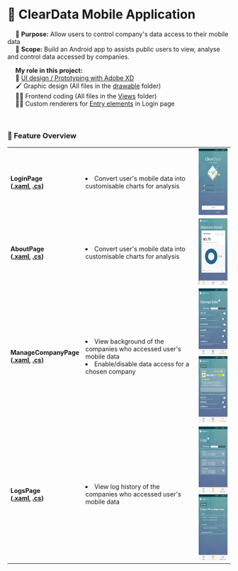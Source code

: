 # 📱 ClearData Mobile Application

&emsp; 🎯 **Purpose:** Allow users to control company's data access to their mobile data <br>
&emsp; 📐 **Scope:**   Build an Android app to assists public users to view, analyse and control data accessed by companies. 
<br>

&emsp; **My role in this project:** <br>
&emsp; 🎨 [UI design / Prototyping with Adobe XD](https://xd.adobe.com/view/85b2e459-6308-46c3-948b-b25e30cfd2de-d0e1/) <br>
&emsp; 🖌 Graphic design (All files in the [drawable](https://github.com/NicoleTYF/ClearData-mobile/tree/master/ClearData/ClearData.Android/Resources/drawable) folder)<br>
&emsp; 👩‍💻  Frontend coding (All files in the [Views](https://github.com/NicoleTYF/ClearData-mobile/tree/master/ClearData/ClearData/Views) folder)<br>
&emsp; 👩‍💻 Custom renderers for [Entry elements](https://github.com/NicoleTYF/ClearData-mobile/blob/master/ClearData/ClearData.Android/LoginEntryRenderer.cs) in Login page 

<br>

### 🔨 Feature Overview
<table>
<tr>
  <td> 
    <b>LoginPage<br>(<a href="https://github.com/NicoleTYF/ClearData-mobile/blob/master/ClearData/ClearData/Views/LoginPage.xaml">.xaml</a>, <a href="https://github.com/NicoleTYF/ClearData-mobile/blob/master/ClearData/ClearData/Views/LoginPage.xaml.cs">.cs</a>)</b>  
  </td>
  <td height="80"><li>Convert user's mobile data into customisable charts for analysis </li></td>
  <td><img src="https://github.com/NicoleTYF/ClearData-mobile/blob/master/Screenshot_20201017-191752.jpg" height="150"/></td>
</tr>
<tr>
  <td> 
    <b>AboutPage<br>(<a href="https://github.com/NicoleTYF/ClearData-mobile/blob/master/ClearData/ClearData/Views/AboutPage.xaml">.xaml</a>, <a href="https://github.com/NicoleTYF/ClearData-mobile/blob/master/ClearData/ClearData/Views/AboutPage.xaml.cs">.cs</a>)</b>  
  </td>
  <td height="80"><li>Convert user's mobile data into customisable charts for analysis </li></td>
  <td><img src="https://github.com/NicoleTYF/ClearData-mobile/blob/master/Capture.PNG" height="150"/></td>
</tr>
<tr>
  <td> 
    <b>ManageCompanyPage<br>(<a href="https://github.com/NicoleTYF/ClearData-mobile/blob/master/ClearData/ClearData/Views/ManageCompanyPage.xaml">.xaml</a>, <a href="https://github.com/NicoleTYF/ClearData-mobile/blob/master/ClearData/ClearData/Views/ManageCompanyPage.xaml.cs">.cs</a>)</b>  
  </td>
  <td height="80"><li>View background of the companies who accessed user's mobile data</li><li>Enable/disable data access for a chosen company </li></td>
  <td><img src="https://github.com/NicoleTYF/ClearData-mobile/blob/master/Screenshot_20201017-191922.jpg" height="150"/>
      <img src="https://github.com/NicoleTYF/ClearData-mobile/blob/master/Screenshot_20201017-192108.jpg" height="150"/></td>
</tr>
<tr>
  <td> 
    <b>LogsPage<br>(<a href="https://github.com/NicoleTYF/ClearData-mobile/blob/master/ClearData/ClearData/Views/LogHistoryCompanyPage.xaml">.xaml</a>, <a href="https://github.com/NicoleTYF/ClearData-mobile/blob/master/ClearData/ClearData/Views/LogHistoryCompanyPage.xaml.cs">.cs</a>)</b>  
  </td>
  <td height="80"><li>View log history of the companies who accessed user's mobile data </li></td>
  <td><img src="https://github.com/NicoleTYF/ClearData-mobile/blob/master/Screenshot_20201017-191900.jpg" height="150"/>
      <img src="https://github.com/NicoleTYF/ClearData-mobile/blob/master/Screenshot_20201017-191914.jpg" height="150"/></td>
</tr> 
</table>

